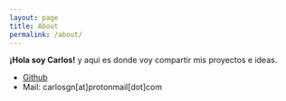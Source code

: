 ```yaml
---
layout: page
title: About
permalink: /about/
---
```

**¡Hola soy Carlos!** y aqui es donde voy compartir mis proyectos e ideas. 

* [Github](https://github.com/carlosgabnav)
* Mail: carlosgn[at]protonmail[dot]com
